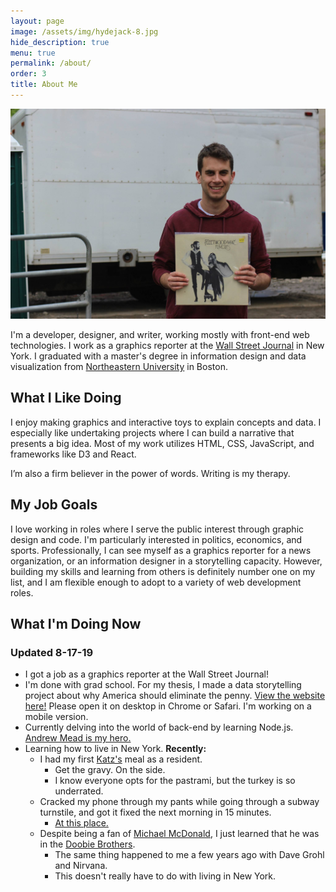 ```yaml
---
layout: page
image: /assets/img/hydejack-8.jpg
hide_description: true
menu: true
permalink: /about/
order: 3
title: About Me
---
```

![dan_spector](/img/dan.jpg)

I'm a developer, designer, and writer, working mostly with front-end web technologies. I work as a graphics reporter at the [Wall Street Journal](https://graphics.wsj.com) in New York. I graduated with a master's degree in information design and data visualization from [Northeastern University](https://www.northeastern.edu/visualization/) in Boston.

## What I Like Doing
I enjoy making graphics and interactive toys to explain concepts and data. I especially like undertaking projects where I can build a narrative that presents a big idea. Most of my work utilizes HTML, CSS, JavaScript, and frameworks like D3 and React.

I’m also a firm believer in the power of words. Writing is my therapy.

## My Job Goals
I love working in roles where I serve the public interest through graphic design and code. I'm particularly interested in politics, economics, and sports. Professionally, I can see myself as a graphics reporter for a news organization, or an information designer in a storytelling capacity. However, building my skills and learning from others is definitely number one on my list, and I am flexible enough to adopt to a variety of web development roles.

## What I'm Doing Now 
### Updated 8-17-19

* I got a job as a graphics reporter at the Wall Street Journal!
* I'm done with grad school. For my thesis, I made a data storytelling project about why America should eliminate the penny. [View the website here!](https://penny.fyi) Please open it on desktop in Chrome or Safari. I'm working on a mobile version.
* Currently delving into the world of back-end by learning Node.js. [Andrew Mead is my hero.](https://www.udemy.com/the-complete-nodejs-developer-course-2/)
* Learning how to live in New York. **Recently:**
  * I had my first [Katz's](https://en.wikipedia.org/wiki/Katz%27s_Delicatessen) meal as a resident.
    * Get the gravy. On the side.
    * I know everyone opts for the pastrami, but the turkey is so underrated.
  * Cracked my phone through my pants while going through a subway turnstile, and got it fixed the next morning in 15 minutes. 
    * [At this place.](https://www.yelp.com/biz/ifix-shop-new-york-5)
  * Despite being a fan of [Michael McDonald](https://en.wikipedia.org/wiki/Michael_McDonald_(musician)), I just learned that he was in the [Doobie Brothers](https://www.youtube.com/watch?v=dJe1iUuAW4M). 
    * The same thing happened to me a few years ago with Dave Grohl and Nirvana. 
    * This doesn't really have to do with living in New York.
  

